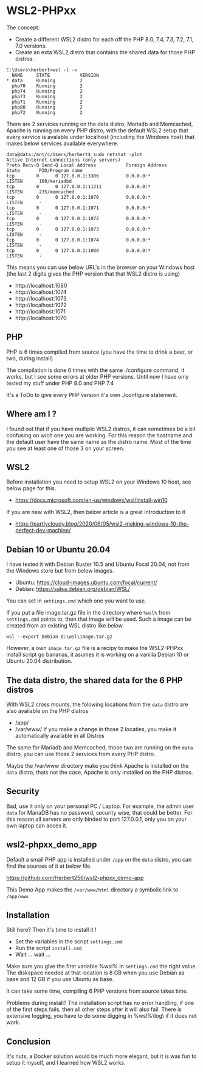 # WSL2-PHPxx 

The concept:
* Create a different WSL2 distro for each off the PHP 8.0, 7.4, 7.3, 7.2, 7.1, 7.0 versions.
* Create an exta WSL2 distro that contains the shared data for those PHP distros.

```
C:\Users\herbert>wsl -l -v
  NAME     STATE           VERSION
* data     Running         2
  php70    Running         2
  php74    Running         2
  php73    Running         2
  php71    Running         2
  php80    Running         2
  php72    Running         2
```

There are 2 services running on the data distro, Mariadb and Memcached, Apache is running on every PHP distro, with the default WSL2 setup that every service is avalable under localhost (including the Windows host) that makes below services available everywhere.

```
data@data:/mnt/c/Users/herbert$ sudo netstat -plnt
Active Internet connections (only servers)
Proto Recv-Q Send-Q Local Address           Foreign Address         State       PID/Program name
tcp        0      0 127.0.0.1:3306          0.0.0.0:*               LISTEN      160/mariadbd
tcp        0      0 127.0.0.1:11211         0.0.0.0:*               LISTEN      235/memcached
tcp        0      0 127.0.0.1:1070          0.0.0.0:*               LISTEN      -
tcp        0      0 127.0.0.1:1071          0.0.0.0:*               LISTEN      -
tcp        0      0 127.0.0.1:1072          0.0.0.0:*               LISTEN      -
tcp        0      0 127.0.0.1:1073          0.0.0.0:*               LISTEN      -
tcp        0      0 127.0.0.1:1074          0.0.0.0:*               LISTEN      -
tcp        0      0 127.0.0.1:1080          0.0.0.0:*               LISTEN      -
```

This means you can use below URL's in the browser on your Windows host (the last 2 digits gives the PHP version that that WSL2 distro is using)

* http://localhost:1080
* http://localhost:1074
* http://localhost:1073
* http://localhost:1072
* http://localhost:1071
* http://localhost:1070


## PHP

PHP is 6 times compiled from source (you have the time to drink a beer, or two, during install)

The compilation is done 6 times with the same ./configure command, it works, but I see some errors at older PHP versions. Until now I have only tested my stuff under PHP 8.0 and PHP 7.4

It's a ToDo to give every PHP version it's own ./configure statement. 



## Where am I ?

I found out that if you have multiple WSL2 distros, it can sometimes be a bit confusing on wich one you are working. For this reason the hostname and the default user have the same name as the distro name. Most of the time you see at least one of those 3 on your screen.



## WSL2

Before installation you need to setup WSL2 on your Windows 10 host, see below page for this.

* https://docs.microsoft.com/en-us/windows/wsl/install-win10

If you are new with WSL2, then below article is a great introduction to it

* https://partlycloudy.blog/2020/06/05/wsl2-making-windows-10-the-perfect-dev-machine/



## Debian 10 or Ubuntu 20.04

I have tested it with Debian Buster 10.5 and Ubuntu Focal 20.04, not from the Windows store but from below images.

* Ubuntu: https://cloud-images.ubuntu.com/focal/current/
* Debian: https://salsa.debian.org/debian/WSL/

You can set in `settings.cmd` which one you want to use.

If you put a file image.tar.gz file in the directory where `%wsl%` from `settings.cmd` points to, then that image will be used. Such a image can be created from an existing WSL distro like below.

`wsl --export Debian d:\wsl\image.tar.gz`

However, a own `image.tar.gz` file is a recipy to make the WSL2-PHPxx install script go bananas, it asumes it is working on a vanilla Debian 10 or Ubuntu 20.04 distribution.



## The data distro, the shared data for the 6 PHP distros

With WSL2 cross mounts, the folowing locations from the `data` distro are also available on the PHP distros
* /app/
* /var/www/
If you make a change in those 2 locaties, you make it automatically available in all Distros

The same for Mariadb and Memcached, those two are running on the `data` distro, you can use those 2 services from every PHP distro.

Maybe the /var/www directory make you think Apache is installed on the `data` distro, thats not the case, Apache is only installed on the PHP distros.



## Security

Bad, use it only on your personal PC / Laptop. For example, the admin user `data` for MariaDB has no password, security wise, that could be better. For this reason all servers are only binded to port 127.0.0.1, only you on your own laptop can acces it.



## wsl2-phpxx_demo_app

Default a small PHP app is installed under `/app` on the `data` distro, you can find the sources of it at below file.

https://github.com/Herbert256/wsl2-phpxx_demo-app

This Demo App makes the `/var/www/html` directory a symbolic link to `/app/www`.



## Installation

Still here? Then it's time to install it !

* Set the variables in the script `settings.cmd`
* Run the script `install.cmd`
* Wait ... wait ...

Make sure you give the first variable %wsl% in `settings.cmd` the right value. The diskspace needed at that location is 8 GB when you use Debian as base and 12 GB if you use Ubuntu as base.

It can take some time, compiling 6 PHP versions from source takes time.

Problems during install? The installation script has no error handling, if one of the first steps fails, then all other steps after it will also fail. There is extensive logging, you have to do some digging in %wsl%\log\ if it does not work.



## Conclusion

It's nuts, a Docker solution would be much more elegant, but it is was fun to setup it myself, and I learned how WSL2 works.
